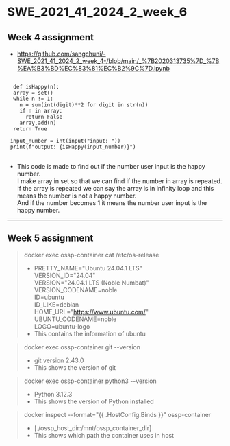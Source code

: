 # SWE_2021_41_2024_2_week_6

## Week 4 assignment
* https://github.com/sangchuni/-SWE_2021_41_2024_2_week_4-/blob/main/_%7B2020313735%7D_%7B%EA%B3%BD%EC%83%81%EC%B2%9C%7D.ipynb
<pre>
<code>
  def isHappy(n):
  array = set()
  while n != 1:
    n = sum(int(digit)**2 for digit in str(n))
    if n in array:
      return False
    array.add(n)
  return True

 input_number = int(input("input: "))
 print(f"output: {isHappy(input_number)}")
</code>
</pre>

* This code is made to find out if the number user input is the happy number.\
  I make array in set so that we can find if the number in array is repeated.\
  If the array is repeated we can say the array is in infinity loop and this means the number is not a happy number.\
  And if the number becomes 1 it means the number user input is the happy number.
  
  
---
## Week 5 assignment
>docker exec ossp-container cat /etc/os-release
>* PRETTY_NAME="Ubuntu 24.04.1 LTS"\
>  VERSION_ID="24.04"\
>  VERSION="24.04.1 LTS (Noble Numbat)"\
>  VERSION_CODENAME=noble\
>  ID=ubuntu\
>  ID_LIKE=debian\
>  HOME_URL="https://www.ubuntu.com/" \
>  UBUNTU_CODENAME=noble\
>  LOGO=ubuntu-logo
>* This contains the information of ubuntu

>docker exec ossp-container git --version
>* git version 2.43.0
>*  This shows the version of git

>docker exec ossp-container python3 --version
>* Python 3.12.3
>*  This shows the version of Python installed

>docker inspect --format="{{ .HostConfig.Binds }}" ossp-container
>* [./ossp_host_dir:/mnt/ossp_container_dir]
>*  This shows which path the container uses in host

